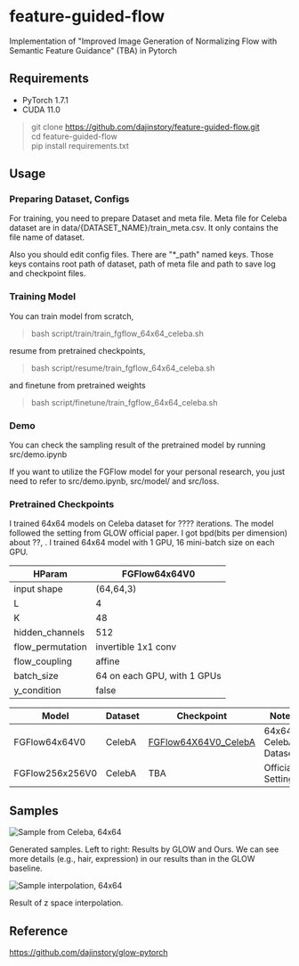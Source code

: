 # feature-guided-flow

Implementation of "Improved Image Generation of Normalizing Flow with Semantic Feature Guidance" (TBA) in Pytorch

## Requirements

- PyTorch 1.7.1
- CUDA 11.0

> git clone https://github.com/dajinstory/feature-guided-flow.git <br/>
> cd feature-guided-flow <br/>
> pip install requirements.txt <br/>

## Usage

### Preparing Dataset, Configs

For training, you need to prepare Dataset and meta file. Meta file for Celeba dataset are in data/{DATASET_NAME}/train_meta.csv. It only contains the file name of dataset.

Also you should edit config files. There are "*_path" named keys. Those keys contains root path of dataset, path of meta file and path to save log and checkpoint files.

### Training Model

You can train model from scratch,
> bash script/train/train_fgflow_64x64_celeba.sh <br/>

resume from pretrained checkpoints,
> bash script/resume/train_fgflow_64x64_celeba.sh <br/>

and finetune from pretrained weights
> bash script/finetune/train_fgflow_64x64_celeba.sh <br/>

### Demo

You can check the sampling result of the pretrained model by running src/demo.ipynb

If you want to utilize the FGFlow model for your personal research, you just need to refer to src/demo.ipynb, src/model/ and src/loss.

### Pretrained Checkpoints

I trained 64x64 models on Celeba dataset for ???? iterations. The model followed the setting from GLOW official paper. I got bpd(bits per dimension) about ??,  . I trained 64x64 model with 1 GPU, 16 mini-batch size on each GPU. 

|      HParam       |          FGFlow64x64V0          |
| ----------------- | ----------------------------- |
| input shape       | (64,64,3)                     |
| L                 | 4                             |
| K                 | 48                            |
| hidden_channels   | 512                           |
| flow_permutation  | invertible 1x1 conv           |
| flow_coupling     | affine                        |
| batch_size        | 64 on each GPU, with 1 GPUs   |
| y_condition       | false                         |

|     Model     |   Dataset   |                              Checkpoint                                     |          Note         |
| ------------- | ----------- | --------------------------------------------------------------------------- | --------------------- |
| FGFlow64x64V0   | CelebA      | [FGFlow64X64V0_CelebA](TBA)  | 64x64 CelebA Dataset   |
| FGFlow256x256V0 | CelebA      | TBA  | Official Setting      |

## Samples

![Sample from Celeba, 64x64](doc/sample_64x64_celeba.png)

Generated samples. Left to right: Results by GLOW and Ours. We can see more details (e.g., hair, expression) in our results than in the GLOW baseline.

![Sample interpolation, 64x64](doc/sample_64x64_interpolation.png)

Result of z space interpolation.


## Reference
https://github.com/dajinstory/glow-pytorch <br/>

